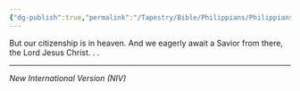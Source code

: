 ```yaml
---
{"dg-publish":true,"permalink":"/Tapestry/Bible/Philippians/Philippians 3_20/","title":"Philippians 3:20","hide":true,"tags":["bible-verse","bible-verse"],"dgHomeLink":true,"dgShowLocalGraph":true,"dgEnableSearch":true}
---
```



But our citizenship is in heaven. And we eagerly await a Savior from there, the Lord Jesus Christ. . . 

---
*New International Version (NIV)*